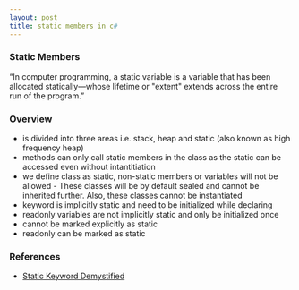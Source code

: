 ```yaml
---
layout: post
title: static members in c#
---
```


### Static Members

“In computer programming, a static variable is a variable that has been allocated statically—whose 
lifetime or "extent" extends across the entire run of the program.”

### Overview

- is divided into three areas i.e. stack, heap and static (also known as high frequency heap)
- methods can only call static members in the class as the static can be accessed even
    without intantitiation
- we define class as static, non-static members or variables will not be allowed - These classes
    will be by default sealed and cannot be inherited further. Also, these classes cannot be instantiated
- keyword is implicitly static and need to be initialized while declaring
-  readonly variables are not implicitly static and only be initialized once
- cannot be marked explicitly as static
-  readonly can be marked as static

### References
- [Static Keyword Demystified](http://www.codeproject.com/Articles/15269/Static-Keyword-Demystified)

